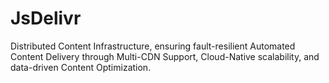 # JsDelivr
Distributed Content Infrastructure, ensuring fault-resilient Automated Content Delivery through Multi-CDN Support, Cloud-Native scalability, and data-driven Content Optimization.
